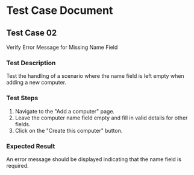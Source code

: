 # Test Case Document

## Test Case 02

Verify Error Message for Missing Name Field

### Test Description

Test the handling of a scenario where the name field is left empty when adding a new computer.

### Test Steps

1. Navigate to the "Add a computer" page.
2. Leave the computer name field empty and fill in valid details for other fields.
3. Click on the "Create this computer" button.

### Expected Result

An error message should be displayed indicating that the name field is required.
